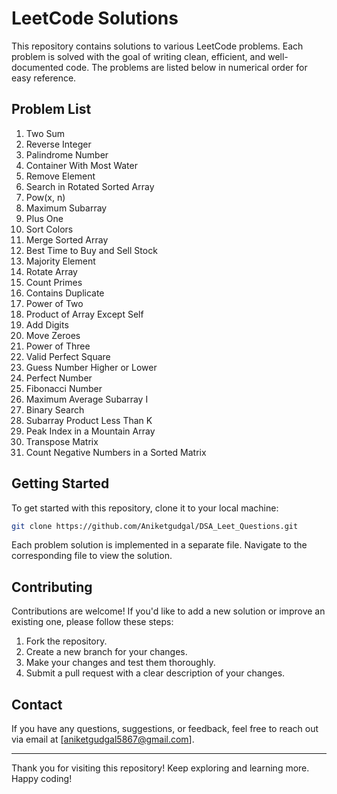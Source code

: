 # LeetCode Solutions

This repository contains solutions to various LeetCode problems. Each problem is solved with the goal of writing clean, efficient, and well-documented code. The problems are listed below in numerical order for easy reference.

## Problem List

1. Two Sum
7. Reverse Integer
9. Palindrome Number
11. Container With Most Water
27. Remove Element
33. Search in Rotated Sorted Array
50. Pow(x, n)
53. Maximum Subarray
66. Plus One
75. Sort Colors
88. Merge Sorted Array
121. Best Time to Buy and Sell Stock
169. Majority Element
189. Rotate Array
204. Count Primes
217. Contains Duplicate
231. Power of Two
238. Product of Array Except Self
258. Add Digits
283. Move Zeroes
326. Power of Three
367. Valid Perfect Square
374. Guess Number Higher or Lower
507. Perfect Number
509. Fibonacci Number
643. Maximum Average Subarray I
704. Binary Search
713. Subarray Product Less Than K
852. Peak Index in a Mountain Array
867. Transpose Matrix
1351. Count Negative Numbers in a Sorted Matrix

## Getting Started

To get started with this repository, clone it to your local machine:

```bash
git clone https://github.com/Aniketgudgal/DSA_Leet_Questions.git
```

Each problem solution is implemented in a separate file. Navigate to the corresponding file to view the solution.

## Contributing

Contributions are welcome! If you'd like to add a new solution or improve an existing one, please follow these steps:

1. Fork the repository.
2. Create a new branch for your changes.
3. Make your changes and test them thoroughly.
4. Submit a pull request with a clear description of your changes.

## Contact

If you have any questions, suggestions, or feedback, feel free to reach out via email at [aniketgudgal5867@gmail.com].

---

Thank you for visiting this repository! Keep exploring and learning more. Happy coding!